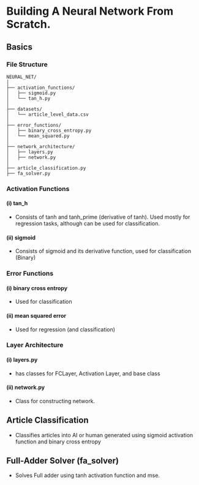 # Building A Neural Network From Scratch.
## Basics
### File Structure
```
NEURAL_NET/
│
├── activation_functions/
│   ├── sigmoid.py
│   └── tan_h.py
│
├── datasets/
│   └── article_level_data.csv
│
├── error_functions/
│   ├── binary_cross_entropy.py
│   └── mean_squared.py
│
├── network_architecture/
│   ├── layers.py
│   ├── network.py
│
├── article_classification.py
├── fa_solver.py
```

### Activation Functions
#### (i) tan_h
* Consists of tanh and tanh_prime (derivative of tanh). Used mostly for regression tasks, although can be used for classification.
#### (ii) sigmoid
* Consists of sigmoid and its derivative function, used for classification (Binary)
### Error Functions
#### (i) binary cross entropy
* Used for classification
#### (ii) mean squared error
* Used for regression (and classification)

### Layer Architecture
#### (i) layers.py
* has classes for FCLayer, Activation Layer, and base class
#### (ii) network.py
* Class for constructing network.

## Article Classification
* Classifies articles into AI or human generated using sigmoid activation function and binary cross entropy
## Full-Adder Solver (fa_solver)
* Solves Full adder using tanh activation function and mse.

